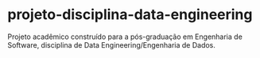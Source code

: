 # projeto-disciplina-data-engineering
Projeto acadêmico construído para a pós-graduação em Engenharia de Software, disciplina de Data Engineering/Engenharia de Dados. 
